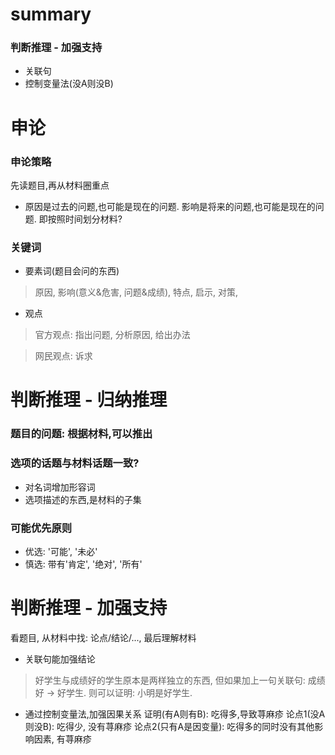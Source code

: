 # summary
### 判断推理 - 加强支持
- 关联句
- 控制变量法(没A则没B)


# 申论
### 申论策略
先读题目,再从材料圈重点
- 原因是过去的问题,也可能是现在的问题. 影响是将来的问题,也可能是现在的问题. 即按照时间划分材料?
### 关键词
- 要素词(题目会问的东西)
> 原因, 影响(意义&危害, 问题&成绩), 特点, 启示, 对策, 
- 观点
> 官方观点: 指出问题, 分析原因, 给出办法

> 网民观点:  诉求


# 判断推理 - 归纳推理
### 题目的问题: 根据材料,可以推出
### 选项的话题与材料话题一致?
- 对名词增加形容词
- 选项描述的东西,是材料的子集
### 可能优先原则
- 优选: '可能', '未必'
- 慎选: 带有'肯定', '绝对', '所有'


# 判断推理 - 加强支持
看题目, 从材料中找: 论点/结论/..., 最后理解材料
- 关联句能加强结论
> 好学生与成绩好的学生原本是两样独立的东西, 但如果加上一句关联句: 成绩好 -> 好学生. 则可以证明: 小明是好学生.
- 通过控制变量法,加强因果关系
证明(有A则有B): 吃得多,导致荨麻疹
论点1(没A则没B): 吃得少, 没有荨麻疹
论点2(只有A是因变量): 吃得多的同时没有其他影响因素, 有荨麻疹

